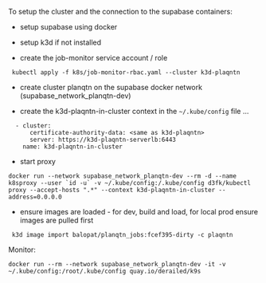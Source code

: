 To setup the cluster and the connection to the supabase containers:

- setup supabase using docker
- setup k3d if not installed

- create the job-monitor service account / role

```
 kubectl apply -f k8s/job-monitor-rbac.yaml --cluster k3d-plaqntn
```

- create cluster planqtn on the supabase docker network (supabase_network_planqtn-dev)

- create the k3d-plaqntn-in-cluster context in the `~/.kube/config` file ...

```
  - cluster:
      certificate-authority-data: <same as k3d-plaqntn>
      server: https://k3d-plaqntn-serverlb:6443
    name: k3d-plaqntn-in-cluster
```

- start proxy

```
docker run --network supabase_network_planqtn-dev --rm -d --name k8sproxy --user `id -u` -v ~/.kube/config:/.kube/config d3fk/kubectl proxy --accept-hosts ".*" --context k3d-plaqntn-in-cluster --address=0.0.0.0
```

- ensure images are loaded - for dev, build and load, for local prod ensure images are pulled first

```
 k3d image import balopat/planqtn_jobs:fcef395-dirty -c plaqntn
```

Monitor:

```
docker run --rm --network supabase_network_planqtn-dev -it -v ~/.kube/config:/root/.kube/config quay.io/derailed/k9s
```
